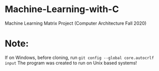 # Machine-Learning-with-C
Machine Learning Matrix Project (Computer Architecture Fall 2020)

# Note:
If on Windows, before cloning, run `git config --global core.autocrlf input`
The program was created to run on Unix based systems!

